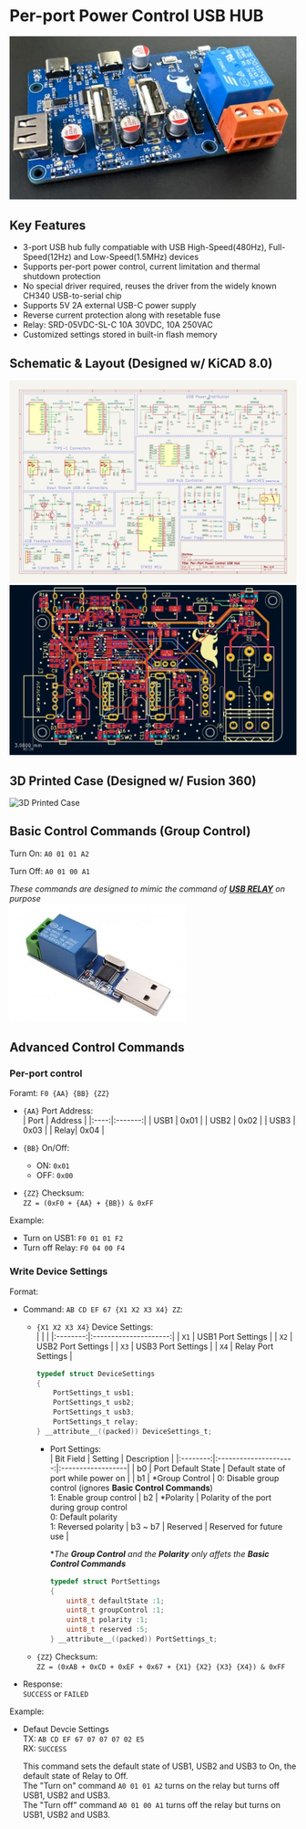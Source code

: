 # Per-port Power Control USB HUB
![Preview](/Assets/hub-small.jpg)

## Key Features
* 3-port USB hub fully compatiable with USB High-Speed(480Hz), Full-Speed(12Hz) and Low-Speed(1.5MHz) devices
* Supports per-port power control, current limitation and thermal shutdown protection
* No special driver required, reuses the driver from the widely known CH340 USB-to-serial chip
* Supports 5V 2A external USB-C power supply
* Reverse current protection along with resetable fuse
* Relay: SRD-05VDC-SL-C 10A 30VDC, 10A 250VAC
* Customized settings stored in built-in flash memory

## Schematic & Layout (Designed w/ KiCAD 8.0)
![Schematic](/Assets/schematic.svg)  
![Schematic](/Assets/layout.png)  

## 3D Printed Case (Designed w/ Fusion 360)
![3D Printed Case](/Assets/3d_printed_case.gif) 

## Basic Control Commands (Group Control)
Turn On:  ```A0 01 01 A2```
  
Turn Off: ```A0 01 00 A1```
  
*These commands are designed to mimic the command of **[USB RELAY](https://www.smart-prototyping.com/USB-Relay-1-Channel)** on purpose*  
![USB RELAY](/Assets/usb-relay.jpg)  

## Advanced Control Commands

### Per-port control
Foramt: ```F0 {AA} {BB} {ZZ} ```  

* ```{AA}``` Port Address:  
  | Port | Address |
  |:----:|:-------:|
  | USB1 |   0x01  |
  | USB2 |   0x02  |
  | USB3 |   0x03  |
  | Relay|   0x04  |

*  ```{BB}``` On/Off:  
    * ON: ```0x01```  
    * OFF: ```0x00```  

* ```{ZZ}``` Checksum:  
 ```ZZ = (0xF0 + {AA} + {BB}) & 0xFF```

Example:  
* Turn on USB1: ```F0 01 01 F2```  
* Turn off Relay: ```F0 04 00 F4```  

### Write Device Settings
Format:  
* Command: ```AB CD EF 67 {X1 X2 X3 X4} ZZ```:

    *  ```{X1 X2 X3 X4}``` Device Settings:  
        |          |                       |
        |:--------:|:---------------------:|
        | ```X1``` |   USB1 Port Settings  |
        | ```X2``` |   USB2 Port Settings  |
        | ```X3``` |   USB3 Port Settings  |
        | ```X4``` |  Relay Port Settings  |
        ```c
        typedef struct DeviceSettings
        {
            PortSettings_t usb1;
            PortSettings_t usb2;
            PortSettings_t usb3;
            PortSettings_t relay;
        } __attribute__((packed)) DeviceSettings_t;
        ```
        * Port Settings:  
            |  Bit Field |  Setting  |  Description |
            |:--------:|:---------------------:|:------------------|
            | b0 |   Port Default State  | Default state of port while power on  |
            | b1 |   *Group Control       | 0: Disable group control (ignores **Basic Control Commands**)<br>1: Enable group control
            | b2 |   *Polarity  | Polarity of the port during group control<br>0: Default polarity<br>1: Reversed polarity
            | b3 ~ b7 |  Reserved  |  Reserved for future use   |

            **The **Group Control** and the **Polarity** only affets the **Basic Control Commands***
            ```c
            typedef struct PortSettings
            {
                uint8_t defaultState :1;
                uint8_t groupControl :1;
                uint8_t polarity :1;
                uint8_t reserved :5;
            } __attribute__((packed)) PortSettings_t;
            ```
    * ```{ZZ}``` Checksum:  
    ```ZZ = (0xAB + 0xCD + 0xEF + 0x67 + {X1} {X2} {X3} {X4}) & 0xFF```

* Response:  
    ```SUCCESS``` or ```FAILED```

Example:  
* Defaut Devcie Settings  
    TX: ```AB CD EF 67 07 07 07 02 E5```  
    RX: ```SUCCESS```  

    This command sets the default state of USB1, USB2 and USB3 to On, the default state of Relay to Off.  
    The "Turn on" command ```A0 01 01 A2``` turns on the relay but turns off USB1, USB2 and USB3.  
    The "Turn off" command ```A0 01 00 A1``` turns off the relay but turns on USB1, USB2 and USB3. 


